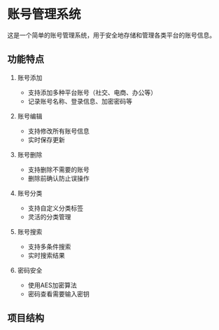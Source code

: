 # 账号管理系统

这是一个简单的账号管理系统，用于安全地存储和管理各类平台的账号信息。

## 功能特点

1. 账号添加
   - 支持添加多种平台账号（社交、电商、办公等）
   - 记录账号名称、登录信息、加密密码等

2. 账号编辑
   - 支持修改所有账号信息
   - 实时保存更新

3. 账号删除
   - 支持删除不需要的账号
   - 删除前确认防止误操作

4. 账号分类
   - 支持自定义分类标签
   - 灵活的分类管理

5. 账号搜索
   - 支持多条件搜索
   - 实时搜索结果

6. 密码安全
   - 使用AES加密算法
   - 密码查看需要输入密钥

## 项目结构 